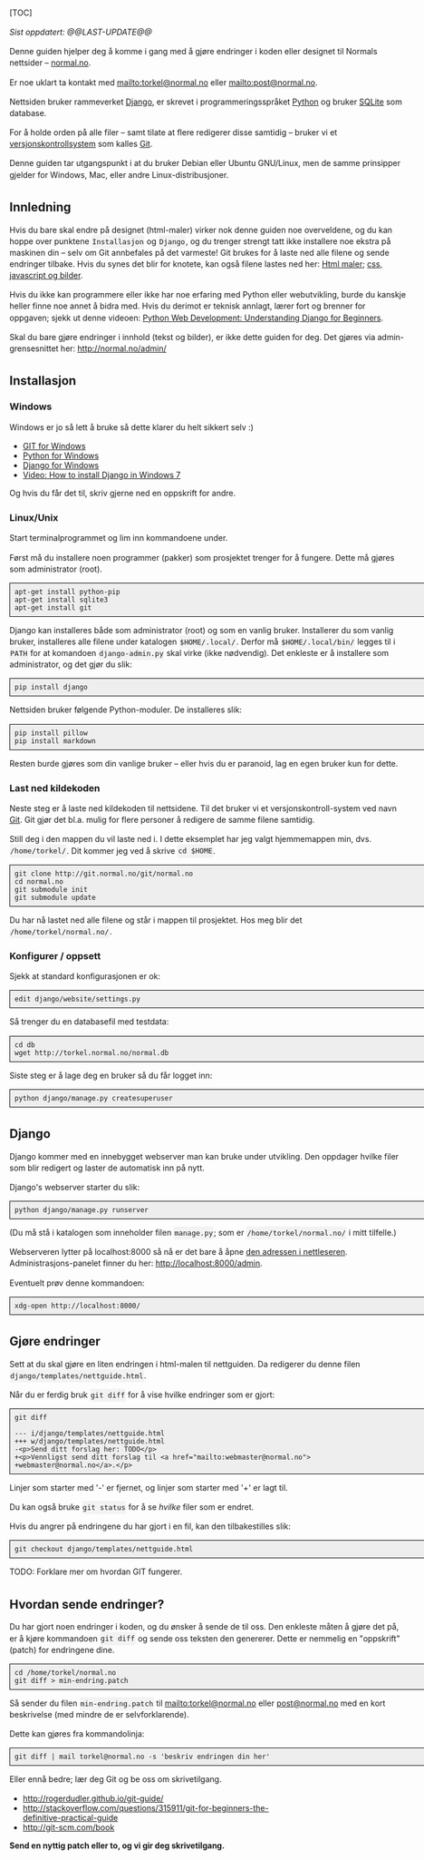 <!--
http://git.normal.no/git/normal.no/tree/docs/how-to-contribute.md

See the Makefile for how to build and upload.

TODO:
rename getting-started.md?
url-namespace
html5. define browser support (lowest IE version)
css for <code>
more line-spacing?
-->

<!-- markdown don't touches stuff inside block tags, but head is not
a block tag, so it messes it up. Therefor we wrapp head inside a div
even tough it's not legal html -->
<div>
<meta charset="utf-8" />
<style type="text/css">
  pre {  /* box with code */
    background-color: rgb(238, 238, 238);
    border: 1px solid black;
    padding: 1ex;
    width: 52em;
  }
  p > code {    /* inline code */
    font-size: 90%;
    background-color: rgba(0,0,0,0.04);
    padding: 0.33em 0.1em;
    border-radius: 3px;
  }
  p { width: 50em; line-height: 1.44; }
  h2 { margin-top: 3ex; }
  div.toc {
    border: 1px dashed black;
    float: right;
    margin-right: 1em;
    padding-right: 1em;
  }
</style>
</div>


[TOC]

<!--
Hvordan komme i gang
====================
-->

_Sist oppdatert: @@LAST-UPDATE@@_

Denne guiden hjelper deg å komme i gang med å gjøre endringer i koden
eller designet til Normals nettsider – [normal.no](http://normal.no).

Er noe uklart ta kontakt med <mailto:torkel@normal.no> eller
<mailto:post@normal.no>.

Nettsiden bruker rammeverket [Django], er skrevet
i programmeringsspråket [Python] og bruker [SQLite] som database.

For å holde orden på alle filer – samt tilate at flere redigerer disse
samtidig – bruker vi et [versjonskontrollsystem][SCM] som kalles [Git][].

Denne guiden tar utgangspunkt i at du bruker Debian eller Ubuntu
GNU/Linux, men de samme prinsipper gjelder for Windows, Mac, eller andre
Linux-distribusjoner.

[Django]: https://www.djangoproject.com/
[Python]: http://www.python.org/
[SQLite]: http://sqlite.org/
[SCM]: http://no.wikipedia.org/wiki/Versjonskontrollsystem


## Innledning ##

Hvis du bare skal endre på designet (html-maler) virker nok denne guiden
noe overveldene, og du kan hoppe over punktene `Installasjon` og
`Django`, og du trenger strengt tatt ikke installere noe ekstra på
maskinen din – selv om Git annbefales på det varmeste! Git brukes for
å laste ned alle filene og sende endringer tilbake. Hvis du synes det
blir for knotete, kan også filene lastes ned her: [Html maler][];
[css, javascript og bilder][css-js-images].

[Html maler]: http://git.normal.no/git/normal.no/tree/django/templates
[css-js-images]: http://git.normal.no/git/normal.no/tree/django/static

Hvis du ikke kan programmere eller ikke har noe erfaring med Python eller
webutvikling, burde du kanskje heller finne noe annet å bidra med. Hvis
du derimot er teknisk annlagt, lærer fort og brenner for oppgaven; sjekk
ut denne videoen:
[Python Web Development: Understanding Django for Beginners](http://www.youtube.com/watch?v=zTNA0MtZwso).

Skal du bare gjøre endringer i innhold (tekst og bilder), er ikke dette
guiden for deg. Det gjøres via admin-grensesnittet her:
<http://normal.no/admin/>


## Installasjon ##


### Windows ###

Windows er jo så lett å bruke så dette klarer du helt sikkert selv :)

* [GIT for Windows](http://msysgit.github.io/)
* [Python for Windows](https://www.python.org/downloads/windows/)
* [Django for Windows](https://docs.djangoproject.com/en/1.7/howto/windows/)
* [Video: How to install Django in Windows 7](http://www.youtube.com/watch?v=rIVwVOpwpsA)

Og hvis du får det til, skriv gjerne ned en oppskrift for andre.


### Linux/Unix ###

Start terminalprogrammet og lim inn kommandoene under.

Først må du installere noen programmer (pakker) som prosjektet trenger
for å fungere. Dette må gjøres som administrator (root).

    apt-get install python-pip
    apt-get install sqlite3
    apt-get install git

Django kan installeres både som administrator (root) og som en vanlig
bruker.  Installerer du som vanlig bruker, installeres alle filene under
katalogen `$HOME/.local/`. Derfor må `$HOME/.local/bin/` legges til
i `PATH` for at komandoen `django-admin.py` skal virke (ikke nødvendig).
Det enkleste er å installere som administrator, og det gjør du slik:

    pip install django

Nettsiden bruker følgende Python-moduler. De installeres slik:

    pip install pillow
    pip install markdown

Resten burde gjøres som din vanlige bruker – eller hvis du er paranoid,
lag en egen bruker kun for dette.


### Last ned kildekoden ###

Neste steg er å laste ned kildekoden til nettsidene. Til det bruker vi
et versjonskontroll-system ved navn [Git][]. Git gjør det bl.a. mulig
for flere personer å redigere de samme filene samtidig.

[Git]: http://en.wikipedia.org/wiki/Git_(software)

Still deg i den mappen du vil laste ned i. I dette eksemplet har jeg
valgt hjemmemappen min, dvs. `/home/torkel/`. Dit kommer jeg ved
å skrive `cd $HOME`.

    git clone http://git.normal.no/git/normal.no
    cd normal.no
    git submodule init
    git submodule update

Du har nå lastet ned alle filene og står i mappen til prosjektet.
Hos meg blir det `/home/torkel/normal.no/`.


### Konfigurer / oppsett ###

Sjekk at standard konfigurasjonen er ok:

    edit django/website/settings.py

Så trenger du en databasefil med testdata:

    cd db
    wget http://torkel.normal.no/normal.db

Siste steg er å lage deg en bruker så du får logget inn:

    python django/manage.py createsuperuser



## Django ##

Django kommer med en innebygget webserver man kan bruke under utvikling.
Den oppdager hvilke filer som blir redigert og laster de automatisk inn
på nytt.

Django's webserver starter du slik:

    python django/manage.py runserver

(Du må stå i katalogen som inneholder filen `manage.py`; som er
`/home/torkel/normal.no/` i mitt tilfelle.)

Webserveren lytter på localhost:8000 så nå er det bare å åpne [den
adressen i nettleseren](http://localhost:8000/).  
Administrasjons-panelet finner du her: <http://localhost:8000/admin>.

Eventuelt prøv denne kommandoen:

    xdg-open http://localhost:8000/



## Gjøre endringer ##

Sett at du skal gjøre en liten endringen i html-malen til
nettguiden. Da redigerer du denne filen `django/templates/nettguide.html`.

Når du er ferdig bruk `git diff` for å vise hvilke endringer som er gjort:

    git diff

    --- i/django/templates/nettguide.html
    +++ w/django/templates/nettguide.html
    -<p>Send ditt forslag her: TODO</p>
    +<p>Vennligst send ditt forslag til <a href="mailto:webmaster@normal.no">
    +webmaster@normal.no</a>.</p>

Linjer som starter med '-' er fjernet, og linjer som starter med '+' er
lagt til.

Du kan også bruke `git status` for å se _hvilke_ filer som er endret.

Hvis du angrer på endringene du har gjort i en fil, kan den
tilbakestilles slik:

    git checkout django/templates/nettguide.html

TODO: Forklare mer om hvordan GIT fungerer.

<!--
git add docs/how-to-contribute.md docs/Makefile
git diff &ndash;&ndash;staged
-->


## Hvordan sende endringer? ##

Du har gjort noen endringer i koden, og du ønsker å sende de til oss.
Den enkleste måten å gjøre det på, er å kjøre kommandoen `git diff` og
sende oss teksten den genererer. Dette er nemmelig en "oppskrift"
(patch) for endringene dine.

    cd /home/torkel/normal.no
    git diff > min-endring.patch

Så sender du filen `min-endring.patch` til <mailto:torkel@normal.no>
eller <post@normal.no> med en kort beskrivelse (med mindre de er
selvforklarende).

Dette kan gjøres fra kommandolinja:

    git diff | mail torkel@normal.no -s 'beskriv endringen din her'

Eller ennå bedre; lær deg Git og be oss om skrivetilgang.

* <http://rogerdudler.github.io/git-guide/>
* <http://stackoverflow.com/questions/315911/git-for-beginners-the-definitive-practical-guide>
* <http://git-scm.com/book>

**Send en nyttig patch eller to, og vi gir deg skrivetilgang.**
